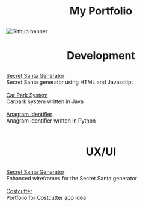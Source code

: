 # <p align="center">My Portfolio</p>
![Github banner](https://github.com/user-attachments/assets/e090e9af-c596-4cfb-bb88-2e1ce7433632)

# <p align="center">Development</p>
[Secret Santa Generator](https://github.com/hillary-b/Portfolio/tree/29abf53e2be0119c21db4975e7174e1971022169/Secret%20Santa%20Generator)
<br>
Secret Santa generator using HTML and Javasctipt
<br>
<br>
[Car Park System]()
<br>
Carpark system written in Java
<br>
<br>
[Anagram Identifier]()
<br>
Anagram identifier written in Python
<br>
<br>
  
# <p align="center">UX/UI</p>
[Secret Santa Generator](https://github.com/hillary-b/Portfolio/tree/5ee7bb5aba14fc1634d86bbeef1bfd7d9b7daca7/Secret%20Santa%20Generator%20Portfolio)
<br>
Enhanced wireframes for the Secret Santa generator
<br>
<br>
[Costcutter](https://github.com/hillary-b/Portfolio/tree/9a411e080bbbfc6e96035ebf1bc011f8d63bf246/Costcutter%20Portfolio)
<br>
Portfolio for Costcutter app idea
